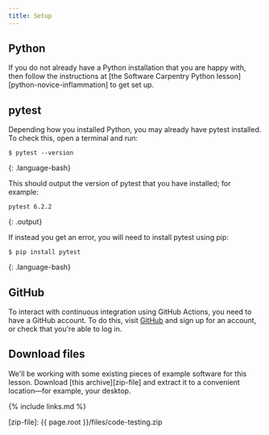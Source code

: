 ```yaml
---
title: Setup
---
```


## Python

If you do not already have a Python installation that you are happy with, then follow the instructions at [the Software Carpentry Python lesson][python-novice-inflammation] to get set up.


## pytest

Depending how you installed Python, you may already have pytest installed. To check this, open a terminal and run:

~~~
$ pytest --version
~~~
{: .language-bash}

This should output the version of pytest that you have installed; for example:

~~~
pytest 6.2.2
~~~
{: .output}

If instead you get an error, you will need to install pytest using pip:

~~~
$ pip install pytest
~~~
{: .language-bash}


## GitHub

To interact with continuous integration using GitHub Actions, you need to have a GitHub account. To do this, visit [GitHub][github] and sign up for an account, or check that you're able to log in.

## Download files

We'll be working with some existing pieces of example software for this lesson. Download [this archive][zip-file] and extract it to a convenient location&mdash;for example, your desktop.


{% include links.md %}

[github]: github.com
[zip-file]: {{ page.root }}/files/code-testing.zip
